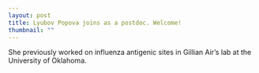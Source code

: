 ```yaml
---
layout: post
title: Lyubov Popova joins as a postdoc. Welcome!
thumbnail: ""
---
```


She previously worked on influenza antigenic sites in Gillian Air’s lab at the University of Oklahoma.

